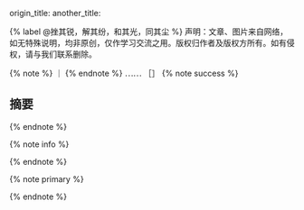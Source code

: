
origin_title:
another_title:

{% label @挫其锐，解其纷，和其光，同其尘 %}
声明：文章、图片来自网络，如无特殊说明，均非原创，仅作学习交流之用。版权归作者及版权方所有。如有侵权，请与我们联系删除。

{% note %}
｜
{% endnote %}
⋯⋯
［］
{% note success %}
## 摘要
{% endnote %}

{% note info %}

{% endnote %}

{% note primary %}

{% endnote %}



<span class="post-meta-item-icon">
  <i class="{{ theme.busuanzi_count.total_views_icon }}"></i>
</span>
